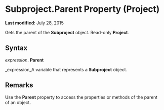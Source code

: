 
# Subproject.Parent Property (Project)

 **Last modified:** July 28, 2015

Gets the parent of the  **Subproject** object. Read-only **Project**.

## Syntax

 _expression_. **Parent**

 _expression_A variable that represents a  **Subproject** object.


## Remarks

Use the  **Parent** property to access the properties or methods of the parent of an object.

